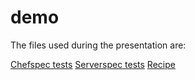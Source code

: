 # demo

The files used during the presentation are:

[Chefspec tests](spec/unit/recipes/default_spec.rb)
[Serverspec tests](test/integration/default/serverspec/default_spec.rb)
[Recipe](recipes/default.rb)
